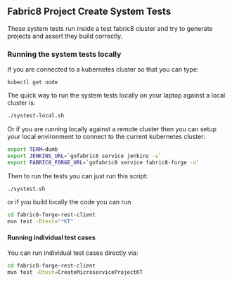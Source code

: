 ## Fabric8 Project Create System Tests

These system tests run inside a test fabric8 cluster and try to generate projects and assert they build correctly.

### Running the system tests locally

If you are connected to a kubernetes cluster so that you can type:

    kubectl get node

The quick way to run the system tests locally on your laptop against a local cluster is:


```bash
./systest-local.sh
```    
    
Or if you are running locally against a remote cluster then you can setup your local environment to connect to the current kubernetes cluster:
    

```bash
export TERM=dumb
export JENKINS_URL=`gofabric8 service jenkins -u`
export FABRIC8_FORGE_URL=`gofabric8 service fabric8-forge -u`
```

Then to run the tests you can just run this script:

```bash
./systest.sh
```

or if you build locally the code you can run

```bash
cd fabric8-forge-rest-client
mvn test -Dtest="*KT"
```

#### Running individual test cases

You can run individual test cases directly via:

```bash
cd fabric8-forge-rest-client
mvn test -Dtest=CreateMicroserviceProjectKT
```